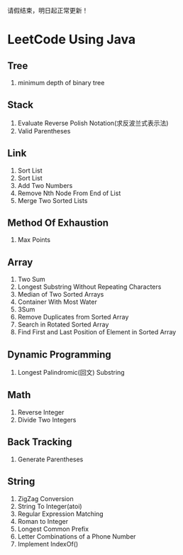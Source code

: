 请假结束，明日起正常更新！
# LeetCode Using Java

## Tree
<ol>
    <li>minimum depth of binary tree</li>
</ol>

## Stack
<ol>
    <li>Evaluate Reverse Polish Notation(求反波兰式表示法)</li>
    <li>Valid Parentheses</li>
</ol>

## Link
<ol>
    <li>Sort List</li>
    <li>Sort List</li>
    <li>Add Two Numbers</li>
    <li>Remove Nth Node From End of List</li>
    <li>Merge Two Sorted Lists</li>
</ol>

## Method Of Exhaustion 
<ol>
    <li>Max Points</li>
</ol>

## Array
<ol>
    <li>Two Sum</li>
    <li>Longest Substring Without Repeating Characters</li>
    <li>Median of Two Sorted Arrays</li>
    <li>Container With Most Water</li>
    <li>3Sum</li>
    <li>Remove Duplicates from Sorted Array</li>
    <li>Search in Rotated Sorted Array</li>
    <li>Find First and Last Position of Element in Sorted Array</li>
</ol>

## Dynamic Programming 
<ol>
    <li>Longest Palindromic(回文) Substring</li>
</ol>

## Math
<ol>
    <li>Reverse Integer</li>
    <li>Divide Two Integers</li>
</ol>

## Back Tracking
<ol>
    <li>Generate Parentheses</li>
</ol>

## String
<ol>
    <li>ZigZag Conversion</li>
    <li>String To Integer(atoi)</li>
    <li>Regular Expression Matching</li>
    <li>Roman to Integer</li>
    <li>Longest Common Prefix</li>
    <li>Letter Combinations of a Phone Number</li>
    <li>Implement IndexOf()</li>
</ol>
